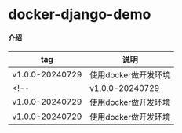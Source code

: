 # docker-django-demo

#### 介绍

| tag | 说明 |
| --- | --- |
|v1.0.0-20240729 | 使用docker做开发环境|
<!-- |v1.0.0-20240729 | 使用docker做开发环境|
|v1.0.0-20240729 | 使用docker做开发环境|
|v1.0.0-20240729 | 使用docker做开发环境| -->